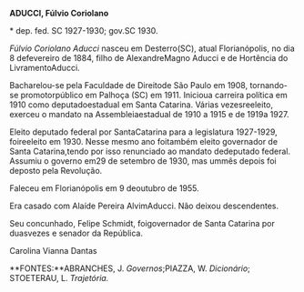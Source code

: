 **ADUCCI, Fúlvio Coriolano**

\* dep. fed. SC 1927-1930; gov.SC 1930.

*Fúlvio Coriolano Aducci* nasceu em Desterro(SC), atual Florianópolis,
no dia 8 defevereiro de 1884, filho de AlexandreMagno Aducci e de
Hortência do LivramentoAducci.

Bacharelou-se pela Faculdade de Direitode São Paulo em 1908, tornando-se
promotorpúblico em Palhoça (SC) em 1911. Inicioua carreira política em
1910 como deputadoestadual em Santa Catarina. Várias vezesreeleito,
exerceu o mandato na Assembleiaestadual de 1910 a 1915 e de 1919a 1927.

Eleito deputado federal por SantaCatarina para a legislatura 1927-1929,
foireeleito em 1930. Nesse mesmo ano foitambém eleito governador de
Santa Catarina,tendo por isso renunciado ao mandato dedeputado federal.
Assumiu o governo em29 de setembro de 1930, mas ummês depois foi deposto
pela Revolução.

Faleceu em Florianópolis em 9 deoutubro de 1955.

Era casado com Alaíde Pereira AlvimAducci. Não deixou descendentes.

Seu concunhado, Felipe Schmidt, foigovernador de Santa Catarina por
duasvezes e senador da República.

Carolina Vianna Dantas

**FONTES:**ABRANCHES, J. *Governos*;PIAZZA, W. *Dicionário*; STOETERAU,
L. *Trajetória.*
